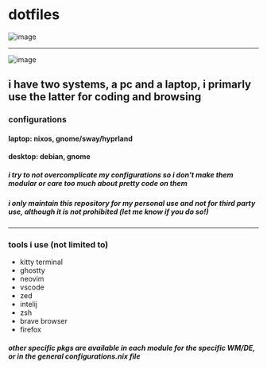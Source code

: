 # dotfiles

![image](https://github.com/user-attachments/assets/9b8ae862-c91c-4cb1-b43a-9495dd5996d9)

---
![image](https://github.com/user-attachments/assets/dc55e71f-7558-435a-9e52-b57b2653751f)

## i have two systems, a pc and a laptop, i primarly use the latter for coding and browsing
### configurations
#### laptop: nixos, gnome/sway/hyprland
#### desktop: debian, gnome

##### i try to not overcomplicate my configurations so i don't make them modular or care too much about pretty code on them
##### i only maintain this repository for my personal use and not for third party use, although it is not prohibited (let me know if you do so!)
---
### tools i use (not limited to)
- kitty terminal
- ghostty
- neovim
- vscode
- zed
- intelij
- zsh
- brave browser
- firefox
##### other specific pkgs are available in each module for the specific WM/DE, or in the general configurations.nix file
